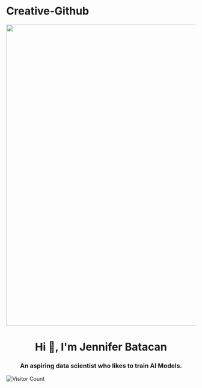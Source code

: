 # Creative-Github

<p align="center">
  <img src="https://images.unsplash.com/photo-1586920740099-f3ceb65bc51e?fm=jpg&q=60&w=3000&ixlib=rb-4.1.0&ixid=M3wxMjA3fDB8MHxzZWFyY2h8MTF8fGFyZHVpbm98ZW58MHx8MHx8fDA%3D" width=1000; height= 800" style="display:block; margin:auto;">
</p>


<h1 align="center">Hi 👋, I'm Jennifer Batacan</h1>
<h3 align="center">An aspiring data scientist who likes to train AI Models.</h3>


![Visitor Count](https://komarev.com/ghpvc/?username=swift27-29&style=flat-square&color=green)

